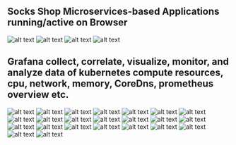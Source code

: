## Socks Shop Microservices-based Applications running/active on Browser
![alt text](<Screenshot (175).png>) ![alt text](<Screenshot (174).png>) ![alt text](<Screenshot (173).png>) ![alt text](<Screenshot (172).png>)

## Grafana collect, correlate, visualize, monitor, and analyze data of kubernetes compute resources, cpu, network, memory, CoreDns, prometheus overview etc.
![alt text](<Screenshot (149).png>) ![alt text](<Screenshot (176).png>) ![alt text](<Screenshot (171).png>) ![alt text](<Screenshot (170).png>) ![alt text](<Screenshot (169).png>) ![alt text](<Screenshot (168).png>) ![alt text](<Screenshot (167).png>) ![alt text](<Screenshot (166).png>) ![alt text](<Screenshot (165).png>) ![alt text](<Screenshot (164).png>) ![alt text](<Screenshot (163).png>) ![alt text](<Screenshot (162).png>) ![alt text](<Screenshot (161).png>) ![alt text](<Screenshot (160).png>) ![alt text](<Screenshot (159).png>) ![alt text](<Screenshot (157).png>) ![alt text](<Screenshot (156).png>) ![alt text](<Screenshot (155).png>) ![alt text](<Screenshot (154).png>) ![alt text](<Screenshot (153).png>) ![alt text](<Screenshot (152).png>) ![alt text](<Screenshot (151).png>) ![alt text](<Screenshot (150).png>)